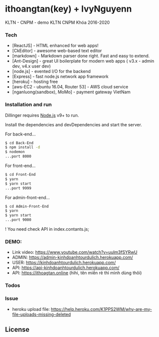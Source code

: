 # ithoangtan(key) + lvyNguyenn

KLTN - CNPM - demo KLTN CNPM Khóa 2016-2020

### Tech

- [ReactJS] - HTML enhanced for web apps!
- [CkEditor] - awesome web-based text editor
- [markdown] - Markdown parser done right. Fast and easy to extend.
- [Ant-Design] - great UI boilerplate for modern web apps ( v3.x - admin dev, v4.x user dev)
- [node.js] - evented I/O for the backend
- [Express] - fast node.js network app framework
- [heroku] - hosting free
- [aws-EC2 - ubuntu 16.04, Router 53] - AWS cloud service
- [nganluong(sandbox), MoMo] - payment gateway VietNam

### Installation and run

Dillinger requires [Node.js](https://nodejs.org/) v9+ to run.

Install the dependencies and devDependencies and start the server.

For back-end...

```sh
$ cd Back-End
$ npm install -d
$ nodemon
...port 8000
```

For front-end...

```sh
$ cd Front-End
$ yarn
$ yarn start
...port 9999
```

For admin-front-end...

```sh
$ cd Admin-Front-End
$ yarn
$ yarn start
...port 9000
```

! You need check API in index.contants.js;

### DEMO:

- Link video: https://www.youtube.com/watch?v=uulm3fSYRwU
- ADMIN: https://admin-kinhdoanhtourdulich.herokuapp.com/
- USER: https://kinhdoanhtourdulich.herokuapp.com/
- API: https://api-kinhdoanhtourdulich.herokuapp.com/
- API: https://ithoagtan.online (hihi, tên miền rẻ thì mình dùng thôi)

### Todos

### Issue

- heroku upload file: https://help.heroku.com/K1PPS2WM/why-are-my-file-uploads-missing-deleted

## License
